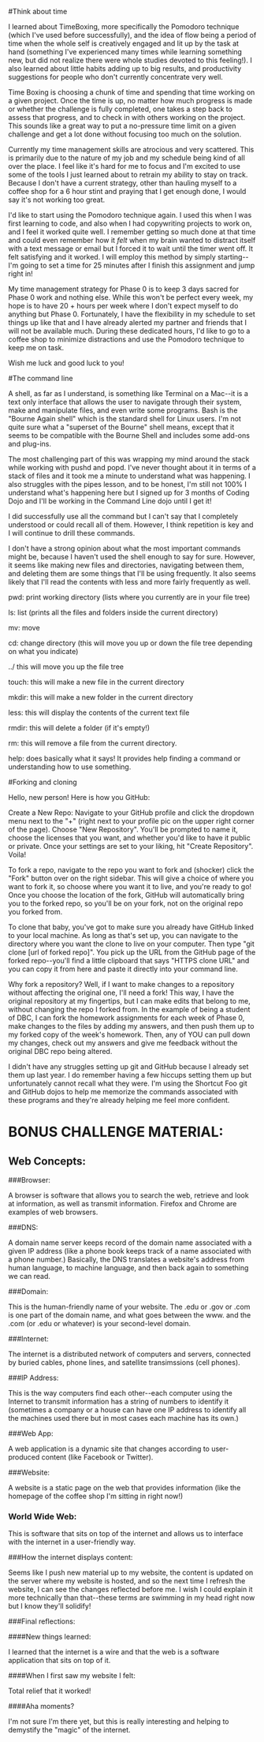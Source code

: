#Think about time

I learned about TimeBoxing, more specifically the Pomodoro technique (which I've used before successfully), and the idea of flow being a period of time when the whole self is creatively engaged and lit up by the task at hand (something I've experienced many times while learning something new, but did not realize there were whole studies devoted to this feeling!).  I also learned about little habits adding up to big results, and productivity suggestions for people who don't currently concentrate very well.

Time Boxing is choosing a chunk of time and spending that time working on a given project.  Once the time is up, no matter how much progress is made or whether the challenge is fully completed, one takes a step back to assess that progress, and to check in with others working on the project.  This sounds like a great way to put a no-pressure time limit on a given challenge and get a lot done without focusing too much on the solution.

Currently my time management skills are atrocious and very scattered.  This is primarily due to the nature of my job and my schedule being kind of all over the place.  I feel like it's hard for me to focus and I'm excited to use some of the tools I just learned about to retrain my ability to stay on track.  Because I don't have a current strategy, other than hauling myself to a coffee shop for a 6 hour stint and praying that I get enough done, I would say it's not working too great.

I'd like to start using the Pomodoro technique again.  I used this when I was first learning to code, and also when I had copywriting projects to work on, and I feel it worked quite well.  I remember getting so much done at that time and could even remember how it *felt* when my brain wanted to distract itself with a text message or email but I forced it to wait until the timer went off.  It felt satisfying and it worked.  I will employ this method by simply starting--I'm going to set a time for 25 minutes after I finish this assignment and jump right in!



My time management strategy for Phase 0 is to keep 3 days sacred for Phase 0 work and nothing else.  While this won't be perfect every week, my hope is to have 20 + hours per week where I don't expect myself to do anything but Phase 0.  Fortunately, I have the flexibility in my schedule to set things up like that and I have already alerted my partner and friends that I will not be available much.  During these dedicated hours, I'd like to go to a coffee shop to minimize distractions and use the Pomodoro technique to keep me on task.



Wish me luck and good luck to you!

#The command line

A shell, as far as I understand, is something like Terminal on a Mac--it is a text only interface that allows the user to navigate through their system, make and manipulate files, and even write some programs.  Bash is the "Bourne Again shell" which is the standard shell for Linux users.  I'm not quite sure what a "superset of the Bourne" shell means, except that it seems to be compatible with the Bourne Shell and includes some add-ons and plug-ins.


The most challenging part of this was wrapping my mind around the stack while working with pushd and popd.  I've never thought about it in terms of a stack of files and it took me a minute to understand what was happening.  I also struggles with the pipes lesson, and to be honest, I'm still not 100% I understand what's happening here but I signed up for 3 months of Coding Dojo and I'll be working in the Command Line dojo until I get it!



I did successfully use all the command but I can't say that I completely understood or could recall all of them.  However, I think repetition is key and I will continue to drill these commands.



I don't have a strong opinion about what the most important commands might be, because I haven't used the shell enough to say for sure.  However, it seems like making new files and directories, navigating between them, and deleting them are some things that I'll be using frequently.  It also seems likely that I'll read the contents with less and more fairly frequently as well.



pwd: print working directory (lists where you currently are in your file tree)

ls: list (prints all the files and folders inside the current directory)

mv: move

cd: change directory (this will move you up or down the file tree depending on what you indicate)

../ this will move you up the file tree

touch: this will make a new file in the current directory

mkdir: this will make a new folder in the current directory

less: this will display the contents of the current text file

rmdir: this will delete a folder (if it's empty!)

rm: this will remove a file from the current directory.

help: does basically what it says!  It provides help finding a command or understanding how to use something.


#Forking and cloning

Hello, new person!  Here is how you GitHub:



Create a New Repo:  Navigate to your GitHub profile and click the dropdown menu next to the "+" (right next to your profile pic on the upper right corner of the page).   Choose "New Repository".  You'll be prompted to name it, choose the licenses that you want, and whether you'd like to have it public or private.  Once your settings are set to your liking, hit "Create Repository".  Voila!



To fork a repo, navigate to the repo you want to fork and (shocker) click the "Fork" button over on the right sidebar.  This will give a choice of where you want to fork it, so choose where you want it to live, and you're ready to go!  Once you choose the location of the fork, GitHub will automatically bring you to the forked repo, so you'll be on your fork, not on the original repo you forked from.



To clone that baby, you've got to make sure you already have GitHub linked to your local machine.  As long as that's set up, you can navigate to the directory where you want the clone to live on your computer.  Then type "git clone [url of forked repo]".  You pick up the URL from the GitHub page of the forked repo--you'll find a little clipboard that says "HTTPS clone URL" and you can copy it from here and paste it directly into your command line.


Why fork a repository?  Well, if I want to make changes to a repository without affecting the original one, I'll need a fork!  This way, I have the original repository at my fingertips, but I can make edits that belong to me, without changing the repo I forked from.  In the example of being a student of DBC, I can fork the homework assignments for each week of Phase 0, make changes to the files by adding my answers, and then push them up to my forked copy of the week's homework.  Then, any of YOU can pull down my changes, check out my answers and give me feedback without the original DBC repo being altered.


I didn't have any struggles setting up git and GitHub because I already set them up last year.  I do remember having a few hiccups setting them up but unfortunately cannot recall what they were.  I'm using the Shortcut Foo git and GitHub dojos to help me memorize the commands associated with these programs and they're already helping me feel more confident.



# BONUS CHALLENGE MATERIAL:

## Web Concepts:

###Browser:

A browser is software that allows you to search the web, retrieve and look at information, as well as transmit information.  Firefox and Chrome are examples of web browsers.

###DNS:

A domain name server keeps record of the domain name associated with a given IP address (like a phone book keeps track of a name associated with a phone number.)  Basically, the DNS translates a website's address from human language, to machine language, and then back again to something we can read.

###Domain:

This is the human-friendly name of your website.  The .edu or .gov or .com is one part of the domain name, and what goes between the www. and the .com (or .edu or whatever) is your second-level domain.

###Internet:

The internet is a distributed network of computers and servers, connected by buried cables, phone lines, and satellite transimssions (cell phones).

###IP Address:

This is the way computers find each other--each computer using the Internet to transmit information has a string of numbers to identify it (sometimes a company or a house can have one IP address to identify all the machines used there but in most cases each machine has its own.)

###Web App:

A web application is a dynamic site that changes according to user-produced content (like Facebook or Twitter).

###Website:

A website is a static page on the web that provides information (like the homepage of the coffee shop I'm sitting in right now!)

### World Wide Web:

This is software that sits on top of the internet and allows us to interface with the internet in a user-friendly way.

###How the internet displays content:

Seems like I push new material up to my website, the content is updated on the server where my website is hosted, and so the next time I refresh the website, I can see the changes reflected before me.  I wish I could explain it more technically than that--these terms are swimming in my head right now but I know they'll solidify!

###Final reflections:

####New things learned:

I learned that the internet is a wire and that the web is a software application that sits on top of it.

####When I first saw my website I felt:

Total relief that it worked!

####Aha moments?

I'm not sure I'm there yet, but this is really interesting and helping to demystify the "magic" of the internet.


